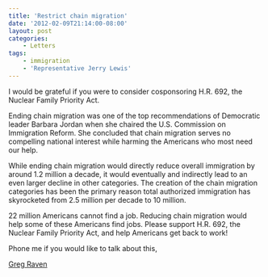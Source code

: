 ```yaml
---
title: 'Restrict chain migration'
date: '2012-02-09T21:14:00-08:00'
layout: post
categories:
    - Letters
tags:
    - immigration
    - 'Representative Jerry Lewis'
---
```


I would be grateful if you were to consider cosponsoring H.R. 692, the Nuclear Family Priority Act.  
  
Ending chain migration was one of the top recommendations of Democratic leader Barbara Jordan when she chaired the U.S. Commission on Immigration Reform. She concluded that chain migration serves no compelling national interest while harming the Americans who most need our help.

While ending chain migration would directly reduce overall immigration by around 1.2 million a decade, it would eventually and indirectly lead to an even larger decline in other categories. The creation of the chain migration categories has been the primary reason total authorized immigration has skyrocketed from 2.5 million per decade to 10 million.

22 million Americans cannot find a job. Reducing chain migration would help some of these Americans find jobs. Please support H.R. 692, the Nuclear Family Priority Act, and help Americans get back to work!

Phone me if you would like to talk about this,

[Greg Raven](https://www.gregraven.org/)